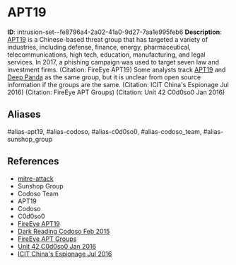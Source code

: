 # APT19

**ID**: intrusion-set--fe8796a4-2a02-41a0-9d27-7aa1e995feb6
**Description**: [APT19](https://attack.mitre.org/groups/G0073) is a Chinese-based threat group that has targeted a variety of industries, including defense, finance, energy, pharmaceutical, telecommunications, high tech, education, manufacturing, and legal services. In 2017, a phishing campaign was used to target seven law and investment firms. (Citation: FireEye APT19) Some analysts track [APT19](https://attack.mitre.org/groups/G0073) and [Deep Panda](https://attack.mitre.org/groups/G0009) as the same group, but it is unclear from open source information if the groups are the same. (Citation: ICIT China's Espionage Jul 2016) (Citation: FireEye APT Groups) (Citation: Unit 42 C0d0so0 Jan 2016)

## Aliases
#alias-apt19, #alias-codoso, #alias-c0d0so0, #alias-codoso_team, #alias-sunshop_group

## References
- [mitre-attack](https://attack.mitre.org/groups/G0073)
- Sunshop Group
- Codoso Team
- APT19
- Codoso
- C0d0so0
- [FireEye APT19](https://www.fireeye.com/blog/threat-research/2017/06/phished-at-the-request-of-counsel.html)
- [Dark Reading Codoso Feb 2015](https://www.darkreading.com/attacks-breaches/chinese-hacking-group-codoso-team-uses-forbescom-as-watering-hole-/d/d-id/1319059)
- [FireEye APT Groups](https://www.fireeye.com/current-threats/apt-groups.html#apt19)
- [Unit 42 C0d0so0 Jan 2016](https://researchcenter.paloaltonetworks.com/2016/01/new-attacks-linked-to-c0d0s0-group/)
- [ICIT China's Espionage Jul 2016](https://web.archive.org/web/20171017072306/https://icitech.org/icit-brief-chinas-espionage-dynasty-economic-death-by-a-thousand-cuts/)
